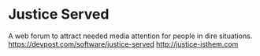 # Justice Served
A web forum to attract needed media attention for people in dire situations.
https://devpost.com/software/justice-served
http://justice-isthem.com
